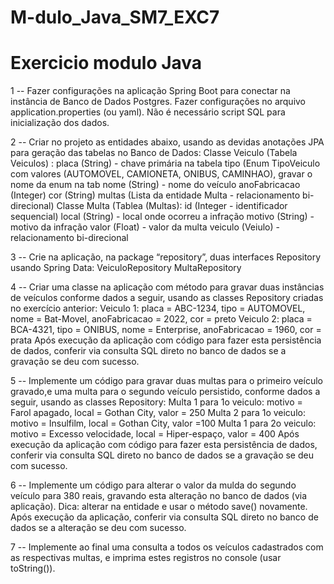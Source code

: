 # M-dulo_Java_SM7_EXC7

# Exercicio modulo Java

1 -- Fazer configurações na aplicação Spring Boot para conectar na instância de Banco de Dados Postgres.
     Fazer configurações no arquivo application.properties (ou yaml).
     Não é necessário script SQL para inicialização dos dados.


2 -- Criar no projeto as entidades abaixo, usando as devidas anotações JPA para geração das tabelas no Banco de Dados:
    Classe Veiculo (Tabela Veiculos) :
    placa (String) - chave primária na tabela
    tipo (Enum TipoVeiculo com valores (AUTOMOVEL, CAMIONETA, ONIBUS, CAMINHAO), gravar o nome da enum na tab
    nome (String) - nome do veículo
    anoFabricacao (Integer)
    cor (String)
    multas (Lista da entidade Multa - relacionamento bi-direcional)
    Classe Multa (Tablea (Multas):
    id (Integer - identificador sequencial)
    local (String) - local onde ocorreu a infração
    motivo (String) - motivo da infração
    valor (Float) - valor da multa
    veiculo (Veiulo) - relacionamento bi-direcional


3 -- Crie na aplicação, na package “repository”, duas interfaces Repository usando Spring Data:
    VeiculoRepository
    MultaRepository


4 -- Criar uma classe na aplicação com método para gravar duas instâncias de veículos conforme dados a seguir, usando as classes Repository criadas no exercício anterior:
    Veiculo 1: placa = ABC-1234, tipo = AUTOMOVEL, nome = Bat-Movel, anoFabricacao = 2022, cor = preto
    Veiculo 2: placa = BCA-4321, tipo = ONIBUS, nome =  Enterprise, anoFabricacao = 1960, cor = prata
    Após execução da aplicação com código para fazer esta persistência de dados, conferir via consulta SQL direto no banco de dados se a gravação se deu com sucesso.

5 -- Implemente um código para gravar duas multas para o primeiro veículo gravado,e uma multa para o segundo veículo persistido, conforme dados a seguir, usando as classes Repository:
     Multa 1 para 1o veiculo: motivo = Farol apagado, local = Gothan City, valor = 250
     Multa 2 para 1o veiculo: motivo = Insulfilm, local = Gothan City, valor =100
     Multa 1 para 2o veiculo: motivo = Excesso velocidade, local = Hiper-espaço, valor = 400
     Após execução da aplicação com código para fazer esta persistência de dados, conferir via consulta SQL direto no banco de dados se a gravação se deu com sucesso.


6 -- Implemente um código para alterar  o valor da mulda do segundo veículo para 380 reais, gravando esta alteração no banco de dados (via aplicação).
     Dica: alterar na entidade e usar o método save() novamente.
     Após execução da aplicação, conferir via consulta SQL direto no banco de dados se a alteração se deu com sucesso.


7 -- Implemente ao final uma consulta a todos os veículos cadastrados com as respectivas multas, e imprima estes registros no console (usar toString()).

